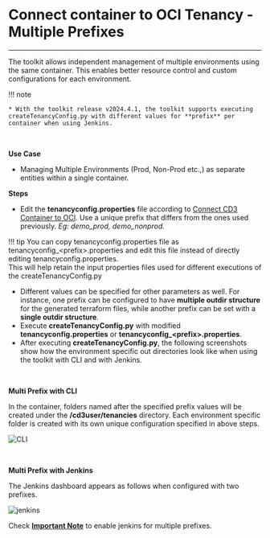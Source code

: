 # **Connect container to OCI Tenancy - Multiple Prefixes**
---

The toolkit allows independent management of multiple environments using the same container. This enables better resource control and custom configurations for each environment. 


!!! note 

    * With the toolkit release v2024.4.1, the toolkit supports executing createTenancyConfig.py with different values for **prefix** per container when using Jenkins.

<br>

**Use Case**

* Managing Multiple Environments (Prod, Non-Prod etc.,) as separate entities within a single container.


**Steps**

* Edit the **tenancyconfig.properties** file according to [Connect CD3 Container to OCI](connect-container-to-oci-tenancy.md). Use a unique prefix that differs from the ones used previously. *Eg:  demo_prod,  demo_nonprod.*

!!! tip
    You can copy tenancyconfig.properties file as tenancyconfig_<prefix\>.properties and edit this file instead of directly editing tenancyconfig.properties.<br>
    This will help retain the input properties files used for different executions of the createTenancyConfig.py

* Different values can be specified for other parameters as well. For instance, one prefix can be configured to have **multiple outdir structure** for the generated terraform files, while another prefix can be set with a **single outdir structure**.
* Execute **createTenancyConfig.py** with modified **tenancyconfig.properties** or **tenancyconfig_<prefix\>.properties**.
* After executing **createTenancyConfig.py**, the following screenshots show how the environment specific out directories look like when using the toolkit with CLI and with Jenkins.

<br>

**Multi Prefix with CLI**

In the container, folders named after the specified prefix values will be created under the **/cd3user/tenancies** directory. Each environment specific folder is created with its own unique configuration specified in above steps.

![CLI](../images/multiple-prefixes-cli.jpg)

<br>

**Multi Prefix with Jenkins**

The Jenkins dashboard appears as follows when configured with two prefixes.

![jenkins](../images/multiple-prefixes-jenkins.jpg)


Check <a href=../cd3-jenkins#bootstrapping-of-jenkins-in-the-toolkit> <b>Important Note</b></a> to enable jenkins for multiple prefixes.
